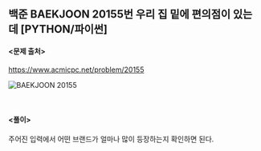 ## 백준 BAEKJOON 20155번 우리 집 밑에 편의점이 있는데 [PYTHON/파이썬]

#### <문제 출처><br>
https://www.acmicpc.net/problem/20155

![BAEKJOON 20155](https://blog.kakaocdn.net/dn/ct3RVG/btsA8qvqFuu/nDl3upEt14UFtOsCmdpbx1/img.png)

<br>

#### <풀이><br>

주어진 입력에서 어떤 브랜드가 얼마나 많이 등장하는지 확인하면 된다.  